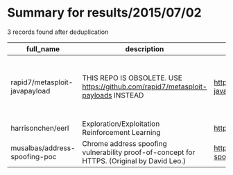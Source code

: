 
# Summary for results/2015/07/02
    
3 records found after deduplication

| full_name | description | html_url | matched_list | matched_count | pushed_at | size | stargazers_count | language | forks_count | vul_ids |
|-------------------------------|--------------------------------------------------------------------------------------------|--------------------------------------------------|-----------------------------------------------------------------------------|-----------------|---------------------------|--------|--------------------|------------|---------------|-----------|
| rapid7/metasploit-javapayload | THIS REPO IS OBSOLETE. USE https://github.com/rapid7/metasploit-payloads INSTEAD | https://github.com/rapid7/metasploit-javapayload | ['metasploit module OR metasploit payload', 'metasploit module OR payload'] | 2 | 2015-07-02 03:24:03+00:00 | 1229 | 70 | Java | 84 | [] |
| harrisonchen/eerl | Exploration/Exploitation Reinforcement Learning | https://github.com/harrisonchen/eerl | ['exploit'] | 1 | 2015-07-02 04:13:34+00:00 | 188 | 0 | C++ | 0 | [] |
| musalbas/address-spoofing-poc | Chrome address spoofing vulnerability proof-of-concept for HTTPS. (Original by David Leo.) | https://github.com/musalbas/address-spoofing-poc | ['vulnerability poc'] | 1 | 2015-07-02 22:22:48+00:00 | 157 | 213 | HTML | 34 | [] |
